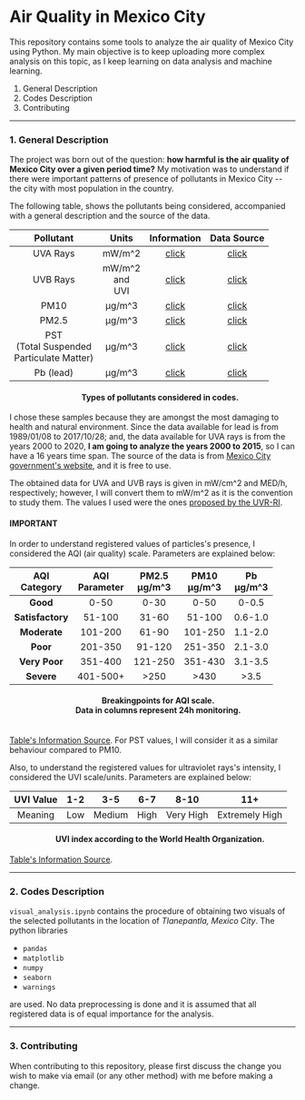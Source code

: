 # Air Quality in Mexico City
This repository contains some tools to analyze the air quality of Mexico City using Python. 
My main objective is to keep uploading more complex analysis on this topic, as I keep learning on data analysis and machine learning. 

1. General Description
2. Codes Description
3. Contributing

---

### 1. General Description

The project was born out of the question: **how harmful is the air quality of Mexico City over a given period time?** 
My motivation was to understand if there were important patterns of presence of pollutants in Mexico City -- the city with most population in the country. 

The following table, shows the pollutants being considered, accompanied with a general description and the source of the data. 

| Pollutant | Units | Information | Data Source 
| :--------: | :--------: | :--------: | :--------: | 
| UVA Rays | mW/m^2 | [click](https://uihc.org/health-topics/what-difference-between-uva-and-uvb-rays) | [click](http://www.aire.cdmx.gob.mx/default.php?opc=%27aKBhnmI=%27&opcion=bA==) 
| UVB Rays |mW/m^2<br>and<br>UVI | [click](https://uihc.org/health-topics/what-difference-between-uva-and-uvb-rays) | [click](http://www.aire.cdmx.gob.mx/default.php?opc=%27aKBhnmI=%27&opcion=bQ==) 
| PM10 | μg/m^3 | [click](https://www.epa.gov/pm-pollution/particulate-matter-pm-basics) | [click](http://www.aire.cdmx.gob.mx/default.php?opc=%27aKBhnmE=%27&r=b3BlbmRhdGEvcmVkX21hbnVhbC9yZWRfbWFudWFsX3BhcnRpY3VsYXNfc3VzcC5jc3Y=) 
| PM2.5 | μg/m^3 | [click](https://www.epa.gov/pm-pollution/particulate-matter-pm-basics) | [click](http://www.aire.cdmx.gob.mx/default.php?opc=%27aKBhnmE=%27&r=b3BlbmRhdGEvcmVkX21hbnVhbC9yZWRfbWFudWFsX3BhcnRpY3VsYXNfc3VzcC5jc3Y=) 
| PST<br>(Total Suspended<br>Particulate Matter)| μg/m^3 | [click](https://www.encyclopedia.com/education/encyclopedias-almanacs-transcripts-and-maps/total-suspended-particles-tsp) | [click](http://www.aire.cdmx.gob.mx/default.php?opc=%27aKBhnmE=%27&r=b3BlbmRhdGEvcmVkX21hbnVhbC9yZWRfbWFudWFsX3BhcnRpY3VsYXNfc3VzcC5jc3Y=) 
| Pb (lead) | μg/m^3 | [click](https://www.epa.gov/lead-air-pollution/basic-information-about-lead-air-pollution#health) | [click](http://www.aire.cdmx.gob.mx/default.php?opc=%27aKBhnmE=%27&r=b3BlbmRhdGEvcmVkX21hbnVhbC9yZWRfbWFudWFsX3Bsb21vLmNzdg==)

<h4 style="text-align: center;" markdown="1">  &nbsp;&nbsp;&nbsp;&nbsp;&nbsp;&nbsp;&nbsp;&nbsp;Types of pollutants considered in codes.</h4>


I chose these samples because they are amongst the most damaging to health and natural environment. Since the data available for lead is from 1989/01/08 to 2017/10/28; and, the data available for UVA rays is from the years 2000 to 2020, **I am going to analyze the years 2000 to 2015**, so I can have a 16 years time span. The source of the data is from [Mexico City government's website](https://www.cdmx.gob.mx/), and it is free to use. 

The obtained data for UVA and UVB rays is given in mW/cm^2 and MED/h, respectively; however, I will convert them to mW/m^2 as it is the convention to study them. 
The values I used were the ones [proposed by the UVR-RI](https://meteo.lcd.lu/uvi_calculator/02-UVI-Calculations-2-7.PDF).

#### IMPORTANT

In order to understand registered values of particles's presence, I considered the AQI (air quality) scale. Parameters are explained below: 


| AQI<br>Category 	| AQI <br>Parameter 	| PM2.5<br>μg/m^3 	| PM10<br>μg/m^3 	| Pb<br>μg/m^3 	|
|:---------------:	|:-------------------:	|:--------------------------:	|:-------------------------:	|:------------------:	|
|       **Good**      	| 0-50              	|            0-30            	|            0-50           	|        0-0.5       	|
|   **Satisfactory**  	| 51-100            	|            31-60           	|           51-100          	|       0.6-1.0      	|
|     **Moderate**    	| 101-200           	|            61-90           	|          101-250          	|       1.1-2.0      	|
|       **Poor**      	| 201-350           	|           91-120           	|          251-350          	|       2.1-3.0      	|
|    **Very Poor**    	| 351-400           	|           121-250          	|          351-430          	|       3.1-3.5      	|
|      **Severe**     	| 401-500+          	|            >250            	|            >430           	|        >3.5        	|

<h4 style="text-align: center;" markdown="1">  &nbsp;&nbsp;&nbsp;&nbsp;&nbsp;&nbsp;Breakingpoints for AQI scale.<br>&nbsp;&nbsp;&nbsp;&nbsp;&nbsp;&nbsp;Data in columns represent 24h monitoring.<br>&nbsp;&nbsp;&nbsp;&nbsp;&nbsp;&nbsp;</h4>


[Table's Information Source](https://books.google.com.mx/books?id=i6eMDwAAQBAJ&pg=PA215&lpg=PA215&dq=aqi+air+quality+index+for+lead+Pb+ug/m3&source=bl&ots=MLBgE2il4h&sig=ACfU3U2BXYIoBhbkM5AcxPhjQpWWhydK6A&hl=en&sa=X&ved=2ahUKEwiyrJ3_tKrqAhUIP6wKHXDfAycQ6AEwAHoECA0QAQ#v=onepage&q&f=false). For PST values, I will consider it as a similar behaviour compared to PM10.

Also, to understand the registered values for ultraviolet rays's intensity, I considered the UVI scale/units. Parameters are explained below: 


| UVI Value | 1-2 |   3-5  |  6-7 |    8-10   |       11+      |
|:---------:|:---:|:------:|:----:|:---------:|:--------------:|
|   Meaning   | Low | Medium | High | Very High | Extremely High |

<h4 style="text-align: center;" markdown="1">  &nbsp;&nbsp;&nbsp;&nbsp;&nbsp;&nbsp;&nbsp;&nbsp;UVI index according to the World Health Organization.</h4>


[Table's Information Source](http://origin.who.int/uv/intersunprogramme/activities/uv_index/en/index1.html).



---

### 2. Codes Description

`visual_analysis.ipynb` contains the procedure of obtaining two visuals of the selected pollutants in the location 
of _Tlanepantla, Mexico City_. The python libraries

- `pandas`
- `matplotlib`
- `numpy`
- `seaborn`
- `warnings` 

are used. No data preprocessing is done 
and it is assumed that all registered data is of equal importance for the analysis. 

---

### 3. Contributing

When contributing to this repository, please first discuss the change you wish to make via email 
(or any other method) with me before making a change.

